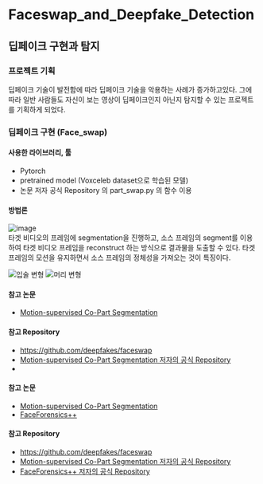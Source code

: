 # Faceswap_and_Deepfake_Detection

## 딥페이크 구현과 탐지

### 프로젝트 기획
딥페이크 기술이 발전함에 따라 딥페이크 기술을 악용하는 사례가 증가하고있다.
그에 따라 일반 사람들도 자신이 보는 영상이 딥페이크인지 아닌지 탐지할 수 있는 프로젝트를 기획하게 되었다.

### 딥페이크 구현 (Face_swap)

#### 사용한 라이브러리, 툴
- Pytorch
- pretrained model (Voxceleb dataset으로 학습된 모델)
- 논문 저자 공식 Repository 의 part_swap.py 의 함수 이용

#### 방법론
![image](https://user-images.githubusercontent.com/75903850/134393978-46113f0f-809d-4430-b4d1-236fddf945b8.png)    
타겟 비디오의 프레임에 segmentation을 진행하고, 소스 프레임의 segment를 이용하여 타겟 비디오 프레임을 reconstruct 하는 방식으로 결과물을 도출할 수 있다. 타겟 프레임의 모션을 유지하면서 소스 프레임의 정체성을 가져오는 것이 특징이다.

![입술 변형](https://user-images.githubusercontent.com/75903850/134393672-02cc0293-e63b-41a3-80fb-57b46461dcd9.png)
![머리 변형](https://user-images.githubusercontent.com/75903850/134393930-c055f5ce-1084-4399-b93c-cd3b1c9c9f41.png)

 
#### 참고 논문 
- [Motion-supervised Co-Part Segmentation](https://arxiv.org/abs/2004.03234)

#### 참고 Repository
- https://github.com/deepfakes/faceswap
- [Motion-supervised Co-Part Segmentation 저자의 공식 Repository](https://github.com/AliaksandrSiarohin/motion-cosegmentation)
-
#### 참고 논문
- [Motion-supervised Co-Part Segmentation](https://arxiv.org/abs/2004.03234)
- [FaceForensics++](https://arxiv.org/abs/1901.08971)

#### 참고 Repository
- https://github.com/deepfakes/faceswap
- [Motion-supervised Co-Part Segmentation 저자의 공식 Repository](https://github.com/AliaksandrSiarohin/motion-cosegmentation)
- [FaceForensics++ 저자의 공식 Repository](https://github.com/ondyari/FaceForensics)
